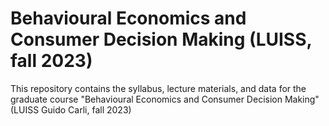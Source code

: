 # Behavioural Economics and Consumer Decision Making (LUISS, fall 2023)

This repository contains the syllabus, lecture materials, and data for the graduate course "Behavioural Economics and Consumer Decision Making" (LUISS Guido Carli, fall 2023)
